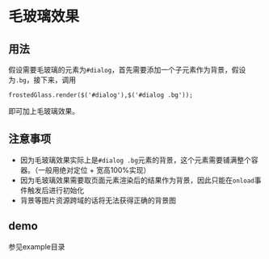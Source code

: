 # 毛玻璃效果

## 用法

假设需要毛玻璃的元素为`#dialog`，首先需要添加一个子元素作为背景，假设为`.bg`，接下来，调用

	frostedGlass.render($('#dialog'),$('#dialog .bg'));

即可加上毛玻璃效果。

## 注意事项

- 因为毛玻璃效果实际上是`#dialog .bg`元素的背景，这个元素需要铺满整个容器。（一般用绝对定位 + 宽高100%实现）
- 因为毛玻璃效果需要取页面元素渲染后的结果作为背景，因此只能在`onload`事件触发后进行初始化
- 背景等图片资源跨域的话将无法获得正确的背景图

## demo

参见example目录